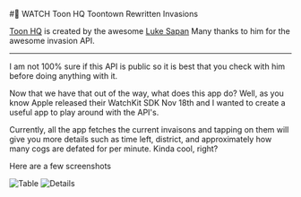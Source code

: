 # WATCH Toon HQ Toontown Rewritten Invasions

[Toon HQ](http://toonhq.org) is created by the awesome [Luke Sapan](https://github.com/lsapan) 
Many thanks to him for the awesome invasion API. 

---

I am not 100% sure if this API is public so it is best that you check with him before doing anything with it. 

Now that we have that out of the way, what does this app do? Well, as you know Apple released their WatchKit SDK Nov 18th and I wanted to create a useful app to play around with the API's.

Currently, all the app fetches the current invaisons and tapping on them will give you more details such as time left, district, and approximately how many cogs are defated for per minute. Kinda cool, right?

Here are a few screenshots 

![Table](https://github.com/anthonycastelli/Toon-HQ-Watch-App/raw/master/Resources/Table.png)
![Details](https://github.com/anthonycastelli/Toon-HQ-Watch-App/raw/master/Resources/Details.png)